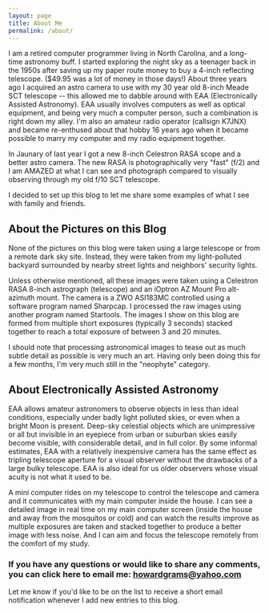 ```yaml
---
layout: page
title: About Me
permalink: /about/
---
```


I am a retired computer programmer living in North Carolina, and a long-time astronomy buff. I started exploring the night sky as a teenager back in the 1950s after saving up my paper route money to buy a 4-inch reflecting telescope. ($49.95 was a lot of money in those days!) About three years ago I acquired an astro camera to use with my 30 year old 8-inch Meade SCT telescope -- this allowed me to dabble around with EAA (Electronically Assisted Astronomy). EAA usually involves computers as well as optical equipment, and being very much a computer person, such a combination is right down my alley.  I'm also an amateur radio operator (callsign K7JNX) and became re-enthused about that hobby 16 years ago when it became possible to marry my computer and my radio equipment together.

In Jaunary of last year I got a new 8-inch Celestron RASA scope and a better astro camera.  The new RASA is photographically very "fast" (f/2) and I am AMAZED at what I can see and photograph compared to visually observing through my old f/10 SCT telescope.

I decided to set up this blog to let me share some examples of what I see with family and friends.

## About the Pictures on this Blog

None of the pictures on this blog were taken using a large telescope or from a remote dark sky site. Instead, they were taken from my light-polluted backyard surrounded by nearby street lights and neighbors' security lights.

Unless otherwise mentioned, all these images were taken using a Celestron RASA 8-inch astrograph (telescope) and an iOptron AZ Mount Pro alt-azimuth mount. The camera is a ZWO ASI183MC controlled using a software program named Sharpcap. I processed the raw images using another program named Startools. The images I show on this blog are formed from multiple  short exposures (typically 3 seconds) stacked together to reach a total exposure of between 3 and 20 minutes.

I should note that processing astronomical images to tease out as much subtle detail as possible is very much an art.  Having only been doing this for a few months, I'm very much still in the "neophyte" category.

## About Electronically Assisted Astronomy

EAA allows amateur astronomers to observe objects in less than ideal conditions, especially under badly light polluted skies, or even when a bright Moon is present. Deep-sky celestial objects which are unimpressive or all but invisible in an eyepiece from urban or suburban skies easily become visible, with considerable detail, and in full color. By some informal estimates, EAA with a relatively inexpensive camera has the same effect as tripling telescope aperture for a visual observer without the drawbacks of a large bulky telescope. EAA is also ideal for us older observers whose visual acuity is not what it used to be.

A mini computer rides on my telescope to control the telescope and camera and it communicates with my main computer inside the house.  I can see a detailed image in real time on my main computer screen (inside the house and away from the mosquitos or cold) and can watch the results improve as multiple exposures are taken and stacked together to produce a better image with less noise. And I can aim and focus the telescope remotely from the comfort of my study.


### If you have any questions or would like to share any comments, you can click here to email me: [howardgrams@yahoo.com](mailto:howardgrams@yahoo.com)

Let me know if you'd like to be on the list to receive a short email notification whenever I add new entries to this blog.